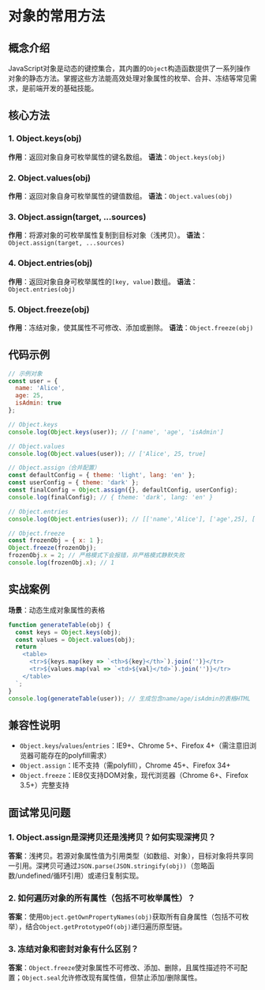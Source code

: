 # 对象的常用方法

## 概念介绍
JavaScript对象是动态的键控集合，其内置的`Object`构造函数提供了一系列操作对象的静态方法。掌握这些方法能高效处理对象属性的枚举、合并、冻结等常见需求，是前端开发的基础技能。

## 核心方法
### 1. Object.keys(obj)
**作用**：返回对象自身可枚举属性的键名数组。
**语法**：`Object.keys(obj)`

### 2. Object.values(obj)
**作用**：返回对象自身可枚举属性的键值数组。
**语法**：`Object.values(obj)`

### 3. Object.assign(target, ...sources)
**作用**：将源对象的可枚举属性复制到目标对象（浅拷贝）。
**语法**：`Object.assign(target, ...sources)`

### 4. Object.entries(obj)
**作用**：返回对象自身可枚举属性的`[key, value]`数组。
**语法**：`Object.entries(obj)`

### 5. Object.freeze(obj)
**作用**：冻结对象，使其属性不可修改、添加或删除。
**语法**：`Object.freeze(obj)`

## 代码示例
```javascript
// 示例对象
const user = {
  name: 'Alice',
  age: 25,
  isAdmin: true
};

// Object.keys
console.log(Object.keys(user)); // ['name', 'age', 'isAdmin']

// Object.values
console.log(Object.values(user)); // ['Alice', 25, true]

// Object.assign（合并配置）
const defaultConfig = { theme: 'light', lang: 'en' };
const userConfig = { theme: 'dark' };
const finalConfig = Object.assign({}, defaultConfig, userConfig);
console.log(finalConfig); // { theme: 'dark', lang: 'en' }

// Object.entries
console.log(Object.entries(user)); // [['name','Alice'], ['age',25], ['isAdmin',true]]

// Object.freeze
const frozenObj = { x: 1 };
Object.freeze(frozenObj);
frozenObj.x = 2; // 严格模式下会报错，非严格模式静默失败
console.log(frozenObj.x); // 1
```

## 实战案例
**场景**：动态生成对象属性的表格
```javascript
function generateTable(obj) {
  const keys = Object.keys(obj);
  const values = Object.values(obj);
  return `
    <table>
      <tr>${keys.map(key => `<th>${key}</th>`).join('')}</tr>
      <tr>${values.map(val => `<td>${val}</td>`).join('')}</tr>
    </table>
  `;
}
console.log(generateTable(user)); // 生成包含name/age/isAdmin的表格HTML
```

## 兼容性说明
- `Object.keys`/`values`/`entries`：IE9+、Chrome 5+、Firefox 4+（需注意旧浏览器可能存在的polyfill需求）
- `Object.assign`：IE不支持（需polyfill），Chrome 45+、Firefox 34+
- `Object.freeze`：IE8仅支持DOM对象，现代浏览器（Chrome 6+、Firefox 3.5+）完整支持

## 面试常见问题
### 1. Object.assign是深拷贝还是浅拷贝？如何实现深拷贝？
**答案**：浅拷贝。若源对象属性值为引用类型（如数组、对象），目标对象将共享同一引用。深拷贝可通过`JSON.parse(JSON.stringify(obj))`（忽略函数/undefined/循环引用）或递归复制实现。

### 2. 如何遍历对象的所有属性（包括不可枚举属性）？
**答案**：使用`Object.getOwnPropertyNames(obj)`获取所有自身属性（包括不可枚举），结合`Object.getPrototypeOf(obj)`递归遍历原型链。

### 3. 冻结对象和密封对象有什么区别？
**答案**：`Object.freeze`使对象属性不可修改、添加、删除，且属性描述符不可配置；`Object.seal`允许修改现有属性值，但禁止添加/删除属性。